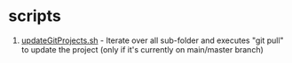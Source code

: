 # scripts

1. [updateGitProjects.sh](https://github.com/Daniel-israelov/scripts/blob/main/updateGitProjects.sh) - Iterate over all sub-folder and executes "git pull" to update the project (only if it's currently on main/master branch)
